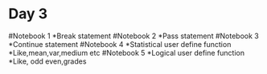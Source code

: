 # Day 3
#Notebook 1
*Break statement
#Notebook 2
*Pass statement
#Notebook 3
*Continue statement
#Notebook 4
*Statistical user define function
*Like,mean,var,medium etc
#Notebook 5
*Logical user define function 
*Like, odd even,grades






